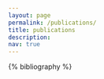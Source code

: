 ```yaml
---
layout: page
permalink: /publications/
title: publications
description: 
nav: true
---
```


<!-- _pages/publications.md -->
<div class="publications">

{% bibliography %}

</div>
